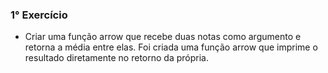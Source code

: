 ### 1° Exercício
   * Criar uma função arrow que recebe duas notas como argumento e retorna a média entre elas.
   Foi criada uma função arrow que imprime o resultado diretamente no retorno da própria.